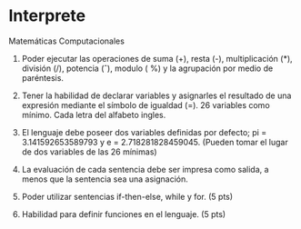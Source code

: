 # Interprete
Matemáticas Computacionales

1. Poder ejecutar las operaciones de suma (+), resta (-), multiplicación (*), división (/), potencia (ˆ), modulo ( %) y la agrupación por medio de paréntesis.

2. Tener la habilidad de declarar variables y asignarles el resultado de una expresión mediante el símbolo de igualdad (=). 26 variables como mínimo. Cada letra del alfabeto ingles.

3. El lenguaje debe poseer dos variables definidas por defecto; pi = 3.141592653589793 y e = 2.718281828459045. (Pueden tomar el lugar de dos variables de las 26 mínimas)

4. La evaluación de cada sentencia debe ser impresa como salida, a menos que la sentencia sea una asignación.

5. Poder utilizar sentencias if-then-else, while y for. (5 pts)

6. Habilidad para definir funciones en el lenguaje. (5 pts)
